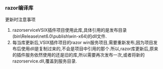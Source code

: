 ﻿### razor编译库
更新时注意事项

1. razorserviceVSIX插件项目使用此库,具体引用的是发布目录(bin\Release\net6.0\publish\win-x64\)的dll文件.
2. 每当库更新后,VSIX插件项目的razor win服务项目,需要重新发布,因为项目发布后使用dll是复制过来的,不会是项目中引用的那个.所以,razor库更新后,原来的插件服务依然使用的还是旧的库,所以需要再次发布一次,或者将新的razorservice.dll,覆盖到服务目录.